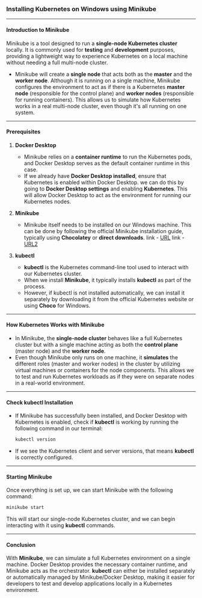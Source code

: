 ### **Installing Kubernetes on Windows using Minikube**

---

#### **Introduction to Minikube**  
Minikube is a tool designed to run a **single-node Kubernetes cluster** locally. It is commonly used for **testing** and **development** purposes, providing a lightweight way to experience Kubernetes on a local machine without needing a full multi-node cluster.

- Minikube will create a **single node** that acts both as the **master** and the **worker node**. Although it is running on a single machine, Minikube configures the environment to act as if there is a Kubernetes **master node** (responsible for the control plane) and **worker nodes** (responsible for running containers). This allows us to simulate how Kubernetes works in a real multi-node cluster, even though it's all running on one system.

---

#### **Prerequisites**  
1. **Docker Desktop**  
   - Minikube relies on a **container runtime** to run the Kubernetes pods, and Docker Desktop serves as the default container runtime in this case.  
   - If we already have **Docker Desktop installed**, ensure that Kubernetes is enabled within Docker Desktop. we can do this by going to **Docker Desktop settings** and enabling **Kubernetes**. This will allow Docker Desktop to act as the environment for running our Kubernetes nodes.

2. **Minikube**  
   - Minikube itself needs to be installed on our Windows machine. This can be done by following the official Minikube installation guide, typically using **Chocolatey** or **direct downloads**.
   link - [URL](https://minikube.sigs.k8s.io/docs/start/?arch=%2Fwindows%2Fx86-64%2Fstable%2Fwindows+package+manager#Service)
   link - [URL2](https://youtu.be/YCGD29lk0ss?si=Alkc9xpbr7MJfaSx)

3. **kubectl**  
   - **kubectl** is the Kubernetes command-line tool used to interact with our Kubernetes cluster.  
   - When we install **Minikube**, it typically installs **kubectl** as part of the process.  
   - However, if kubectl is not installed automatically, we can install it separately by downloading it from the official Kubernetes website or using **Choco** for Windows.

---

#### **How Kubernetes Works with Minikube**  
- In Minikube, the **single-node cluster** behaves like a full Kubernetes cluster but with a single machine acting as both the **control plane** (master node) and the **worker node**.  
- Even though Minikube only runs on one machine, it **simulates** the different roles (master and worker nodes) in the cluster by utilizing virtual machines or containers for the node components. This allows we to test and run Kubernetes workloads as if they were on separate nodes in a real-world environment.

---


#### **Check kubectl Installation**  
   - If Minikube has successfully been installed, and Docker Desktop with Kubernetes is enabled, check if **kubectl** is working by running the following command in our terminal:
     ```bash
     kubectl version
     ```
   - If we see the Kubernetes client and server versions, that means **kubectl** is correctly configured.

---

#### **Starting Minikube**  
Once everything is set up, we can start Minikube with the following command:
```bash
minikube start
```
This will start our single-node Kubernetes cluster, and we can begin interacting with it using **kubectl** commands.

---

#### **Conclusion**  
With **Minikube**, we can simulate a full Kubernetes environment on a single machine. Docker Desktop provides the necessary container runtime, and Minikube acts as the orchestrator. **kubectl** can either be installed separately or automatically managed by Minikube/Docker Desktop, making it easier for developers to test and develop applications locally in a Kubernetes environment.

